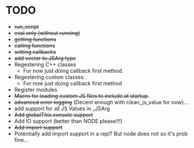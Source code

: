 # TODO

- ~~run_script~~
- ~~eval only (without running)~~
- ~~getting functions~~
- ~~calling functions~~
- ~~setting callbacks~~
- ~~add vector to JSArg type~~
- Regestering C++ classes
    - For now just doing callback first method.
- Regestering custom classes
    - For now just doing callback first method
- Register modules
- ~~Macro for loading custom JS files to include at startup.~~
- ~~advanced error logging~~ (Decent enough with clean_js_value for now)...
- add support for all JS Values in _JSArg
- ~~Add globalThis.console support~~
- Add IO support (better than NODE please!!!)
- ~~Add import support~~
- Potentially add import support in a repl? But node does not so it's prob fine...